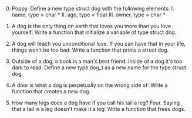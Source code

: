 0. Poppy: Define a new type struct dog with the following elements:
I. name, type = char *
II. age, type = float
III. owner, type = char *

1. A dog is the only thing on earth that loves you more than you love yourself: Write a function that initialize a variable of type struct dog.

2. A dog will teach you unconditional love. If you can have that in your life, things won't be too bad: Write a function that prints a struct dog.

3. Outside of a dog, a book is a man's best friend. Inside of a dog it's too dark to read: Define a new type dog_t as a new name for the type struct dog.

4. A door is what a dog is perpetually on the wrong side of: Write a function that creates a new dog.

5. How many legs does a dog have if you call his tail a leg? Four. Saying that a tail is a leg doesn't make it a leg: Write a function that frees dogs.
